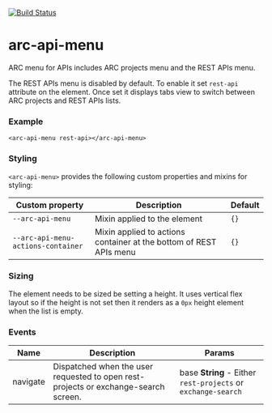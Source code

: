 [![Build Status](https://travis-ci.org/advanced-rest-client/arc-api-menu.svg?branch=stage)](https://travis-ci.org/advanced-rest-client/arc-api-menu)  

# arc-api-menu

ARC menu for APIs includes ARC projects menu and the REST APIs menu.

The REST APIs menu is disabled by default. To enable it set `rest-api`
attribute on the element. Once set it displays tabs view to switch between ARC
projects and REST APIs lists.

### Example
```
<arc-api-menu rest-api></arc-api-menu>
```

### Styling
`<arc-api-menu>` provides the following custom properties and mixins for styling:

Custom property | Description | Default
----------------|-------------|----------
`--arc-api-menu` | Mixin applied to the element | `{}`
`--arc-api-menu-actions-container` | Mixin applied to actions container at the bottom of REST APIs menu | `{}`

### Sizing

The element needs to be sized be setting a height. It uses vertical flex layout
so if the height is not set then it renders as a `0px` height element when the list
is empty.



### Events
| Name | Description | Params |
| --- | --- | --- |
| navigate | Dispatched when the user requested to open rest-projects or exchange-search screen. | base **String** - Either `rest-projects` or `exchange-search` |
